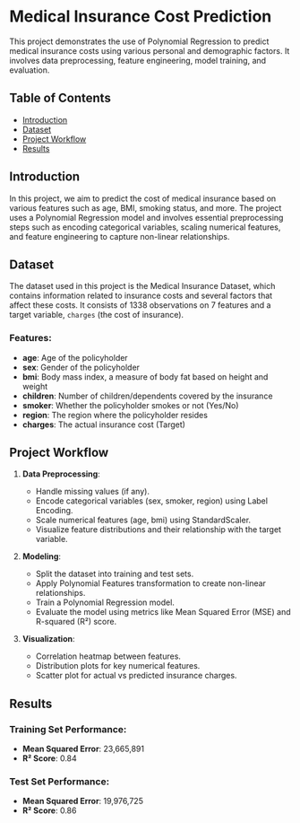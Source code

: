 # Medical Insurance Cost Prediction

This project demonstrates the use of Polynomial Regression to predict medical insurance costs using various personal and demographic factors. It involves data preprocessing, feature engineering, model training, and evaluation.

## Table of Contents

- [Introduction](#introduction)
- [Dataset](#dataset)
- [Project Workflow](#project-workflow)
- [Results](#results)

## Introduction

In this project, we aim to predict the cost of medical insurance based on various features such as age, BMI, smoking status, and more. The project uses a Polynomial Regression model and involves essential preprocessing steps such as encoding categorical variables, scaling numerical features, and feature engineering to capture non-linear relationships.

## Dataset

The dataset used in this project is the Medical Insurance Dataset, which contains information related to insurance costs and several factors that affect these costs. It consists of 1338 observations on 7 features and a target variable, `charges` (the cost of insurance).

### Features:

- **age**: Age of the policyholder
- **sex**: Gender of the policyholder
- **bmi**: Body mass index, a measure of body fat based on height and weight
- **children**: Number of children/dependents covered by the insurance
- **smoker**: Whether the policyholder smokes or not (Yes/No)
- **region**: The region where the policyholder resides
- **charges**: The actual insurance cost (Target)

## Project Workflow

1. **Data Preprocessing**:
   - Handle missing values (if any).
   - Encode categorical variables (sex, smoker, region) using Label Encoding.
   - Scale numerical features (age, bmi) using StandardScaler.
   - Visualize feature distributions and their relationship with the target variable.

2. **Modeling**:
   - Split the dataset into training and test sets.
   - Apply Polynomial Features transformation to create non-linear relationships.
   - Train a Polynomial Regression model.
   - Evaluate the model using metrics like Mean Squared Error (MSE) and R-squared (R²) score.

3. **Visualization**:
   - Correlation heatmap between features.
   - Distribution plots for key numerical features.
   - Scatter plot for actual vs predicted insurance charges.

## Results

### Training Set Performance:
- **Mean Squared Error**: 23,665,891
- **R² Score**: 0.84

### Test Set Performance:
- **Mean Squared Error**: 19,976,725
- **R² Score**: 0.86

